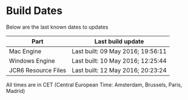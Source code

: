# Build Dates

Below are the last known dates to updates

Part | Last build update
-----|-----
Mac Engine | Last built: 09 May 2016; 19:56:11
Windows Engine | Last built: 10 May 2016; 12:25:44
JCR6 Resource Files | Last built: 12 May 2016; 20:23:24
All times are in CET (Central European Time: Amsterdam, Brussels, Paris, Madrid)



